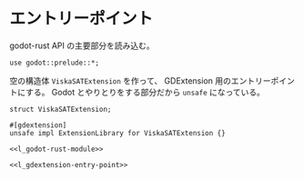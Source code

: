 # エントリーポイント

godot-rust API の主要部分を読み込む。

```{.rust #l_godot-rust-module}
use godot::prelude::*;
```

空の構造体 `ViskaSATExtension` を作って、
GDExtension 用のエントリーポイントにする。
Godot とやりとりをする部分だから `unsafe` になっている。

```{.rust #l_gdextension-entry-point}
struct ViskaSATExtension;

#[gdextension]
unsafe impl ExtensionLibrary for ViskaSATExtension {}
```

```{.rust file=rust/godot-rust/src/lib.rs}
<<l_godot-rust-module>>

<<l_gdextension-entry-point>>
```
